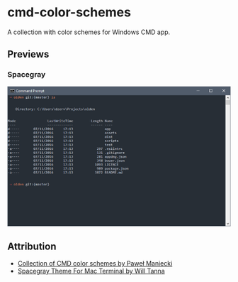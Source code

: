 # cmd-color-schemes

A collection with color schemes for Windows CMD app.

## Previews
### Spacegray

![](/screenshots/spacegray.png)

## Attribution

- [Collection of CMD color schemes by Paweł Maniecki](https://gist.github.com/P4/4245793)
- [Spacegray Theme For Mac Terminal by Will Tanna](https://github.com/wtanna/Spacegray-OSX-Terminal-Theme)
